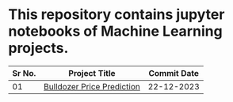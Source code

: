 # This repository contains jupyter notebooks of Machine Learning projects.

|Sr No.| Project Title | Commit Date|
|------|---------------|------------|
|01|[Bulldozer Price Prediction](.Bulldozer-price-prediction)|22-12-2023|